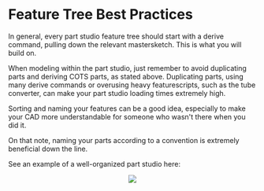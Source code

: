 # Feature Tree Best Practices

In general, every part studio feature tree should start with a derive command, pulling down the relevant mastersketch. This is what you will build on. 

When modeling within the part studio, just remember to avoid duplicating parts and deriving COTS parts, as stated above. Duplicating parts, using many derive commands or overusing heavy featurescripts, such as the tube converter, can make your part studio loading times extremely high.

Sorting and naming your features can be a good idea, especially to make your CAD more understandable for someone who wasn't there when you did it.

On that note, naming your parts according to a convention is extremely beneficial down the line.

See an example of a well-organized part studio here:

<center><img src="/img/best-practices/part-studio-2.png"></center>

<br>